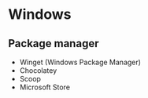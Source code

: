 # Windows

## Package manager

- Winget (Windows Package Manager)
- Chocolatey
- Scoop
- Microsoft Store

